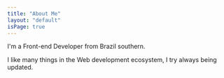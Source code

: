 ```yaml
---
title: "About Me"
layout: "default"
isPage: true
---
```


I'm a Front-end Developer from Brazil southern.

I like many things in the Web development ecosystem, I try always being updated.
